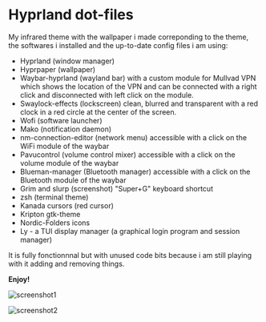# Hyprland dot-files

My infrared theme with the wallpaper i made correponding to the theme,
the softwares i installed and the up-to-date config files i am using:

- Hyprland (window manager)
- Hyprpaper (wallpaper)
- Waybar-hyprland (wayland bar) with a custom module for Mullvad VPN  which shows the location of the VPN and can be connected with a right  click and disconnected with left click on the module.
- Swaylock-effects (lockscreen) clean, blurred and transparent with a red clock in a red circle at the center of the screen.
- Wofi (software launcher)
- Mako (notification daemon)
- nm-connection-editor (network menu) accessible with a click on the WiFi module of the waybar
- Pavucontrol (volume control mixer) accessible with a click on the volume module of the waybar
- Blueman-manager (Bluetooth manager) accessible with a click on the Bluetooth module of the waybar
- Grim and slurp (screenshot) "Super+G" keyboard shortcut
- zsh (terminal theme)
- Kanada cursors (red cursor)
- Kripton gtk-theme
- Nordic-Folders icons
- Ly - a TUI display manager (a graphical login program and session manager)

It is fully fonctionnnal but with unused code bits because i am still playing with it adding and removing things.
  
**Enjoy!**

![screenshot1](https://github.com/visnudeva/dot-files/blob/main/20230505_12h09m51s_grim.png)

![screenshot2](https://github.com/visnudeva/dot-files/blob/main/20230505_12h24m17s_grim.png)
